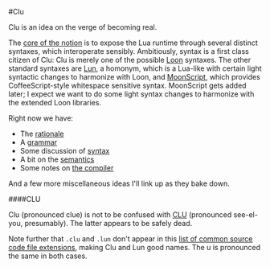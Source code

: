 #Clu

Clu is an idea on the verge of becoming real. 

The [core of the notion](precepts.md) is to expose the Lua runtime through several distinct syntaxes, which interoperate sensibly. Ambitiously, syntax is a first class citizen of Clu: Clu is merely one of the possible [Loon](../Loon.md) syntaxes. The other standard syntaxes are [Lun](../lun.md), a homonym, which is a Lua-like with certain light syntactic changes to harmonize with Loon, and [MoonScript](http://moonscript.org/), which provides CoffeeScript-style whitespace sensitive syntax. MoonScript gets added later; I expect we want to do some light syntax changes to harmonize with the extended Loon libraries. 

Right now we have:

- The [rationale](Rationale.md)
- A [grammar](Grammar.md)
- Some discussion of [syntax](syntax.md)
- A bit on the [semantics](semantics.md)
- Some notes on [the compiler](compiling.md)

And a few more miscellaneous ideas I'll link up as they bake down. 


####CLU

Clu (pronounced clue) is not to be confused with [CLU](http://en.wikipedia.org/wiki/CLU_%28programming_language%29) (pronounced see-el-you, presumably). The latter appears to be safely dead. 

Note further that `.clu` and `.lun` don't appear in this [list of common source code file extensions](http://www.file-extensions.org/filetype/extension/name/source-code-and-script-files), making Clu and Lun good names. The u is pronounced the same in both cases. 
